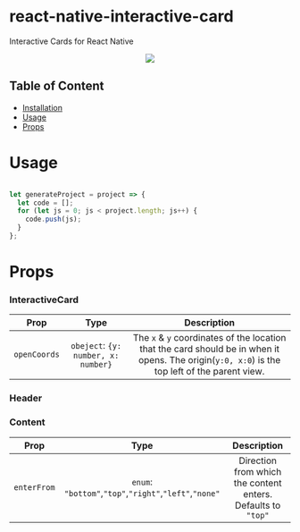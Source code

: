 # react-native-interactive-card
Interactive Cards for React Native

<div style="text-align: center;"><img src="https://thumbs.gfycat.com/PinkCourteousHerculesbeetle-size_restricted.gif" /></div>

## Table of Content
- [Installation](#installation)
- [Usage](#usage)
- [Props](#props)

# Usage
```javascript

let generateProject = project => {
  let code = [];
  for (let js = 0; js < project.length; js++) {
    code.push(js);
  }
};
```

# Props

### InteractiveCard
| Prop  | Type | Description|
| :---: |:---:| :---:|
| `openCoords` | `obeject`: `{y: number, x: number}` | The `x` & `y` coordinates of the location that the card should be in when it opens. The origin(`y:0, x:0`) is the top left of the parent view.
### Header
### Content
| Prop  | Type | Description|
| :---: |:---:| :---:|
| `enterFrom` | `enum`: `"bottom"`,`"top"`,`"right"`,`"left"`,`"none"` | Direction from which the content enters. Defaults to `"top"`|

